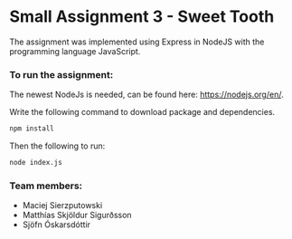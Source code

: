 # Small Assignment 3 - Sweet Tooth

The assignment was implemented using Express in NodeJS with the programming language JavaScript. 


### To run the assignment:

The newest NodeJs is needed, can be found here: https://nodejs.org/en/.

Write the following command to download package and dependencies.
```bash
npm install
```
Then the following to run:
```bash
node index.js
```

### Team members: 
* Maciej Sierzputowski
* Matthías Skjöldur Sigurðsson
* Sjöfn Óskarsdóttir